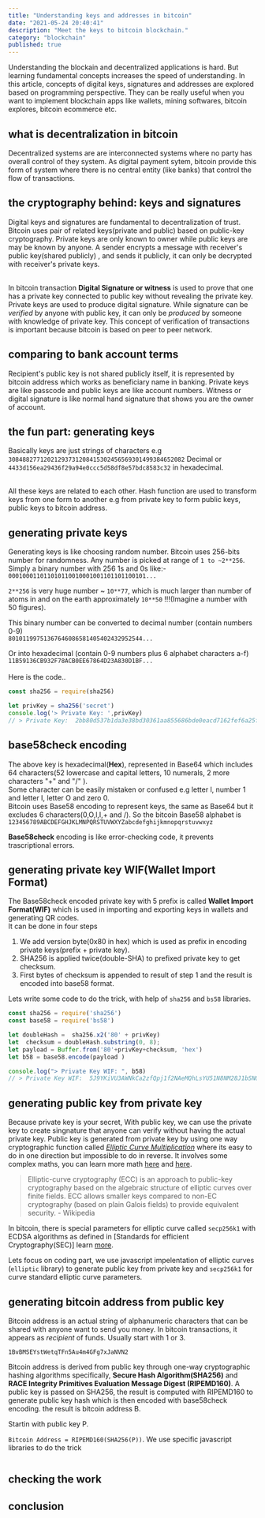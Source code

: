 ```yaml
---
title: "Understanding keys and addresses in bitcoin"  
date: "2021-05-24 20:40:41"
description: "Meet the keys to bitcoin blockchain." 
category: "blockchain"
published: true
---
```

Understanding the blockain and decentralized applications is hard. But learning fundamental concepts increases the speed of understanding. In this article, concepts of digital keys, signatures and addresses are explored based on programming perspective. They can be really useful when you want to implement blockchain apps like wallets, mining softwares, bitcoin explores, bitcoin ecommerce etc. 

## what is decentralization in bitcoin
Decentralized systems are are interconnected systems  where no party has overall control of they system. As digital payment sytem, bitcoin provide this form of system where there is no central entity (like banks) that control the flow of transactions.

## the cryptography behind: keys and signatures
Digital keys and signatures are fundamental to decentralization of trust. Bitcoin uses pair of related keys(private and public) based on public-key cryptography. Private keys are only known to owner while public keys are may be known by anyone. A sender encrypts a message with receiver's public key(shared publicly) , and sends it publicly, it can only be decrypted with receiver's private keys.  
<br/>


In bitcoin transaction **Digital Signature or witness** is used to prove that one has a private key connected to public key without revealing the private key. Private keys are used to produce digital signature. While signature can be *verified* by anyone with public key, it can only be *produced* by someone with knowledge of private key. This concept of verification of transactions is important because bitcoin is based on peer to peer network. 

## comparing to bank account terms
Recipient's public key is not shared publicly itself, it is represented by bitcoin address which works as beneficiary name in banking. Private keys are like passcode and public keys are like account numbers. Witness or digital signature is like normal hand signature that shows you are the owner of account. 

## the fun part: generating keys
Basically keys are just strings of characters e.g `30848827712021293731208415302456569301499384652082` Decimal or     `4433d156ea29436f29a94e0ccc5d58df8e57bdc8583c32` in hexadecimal.    
<br/>

All these keys are related to each other. Hash function are used to transform keys from one form to another e.g from private key to form public keys, public keys to bitcoin address. 
<br/> 

## generating private keys 
Generating keys is like choosing random number. Bitcoin uses 256-bits number for randomness. Any number is picked at range of `1 to ~2**256`. Simply a binary number with 256 1s and 0s like:-  
`000100011011010110010001001101101100101...`  

`2**256` is very huge number ~ `10**77`, which is much larger than  number of atoms in and on the earth approximately `10**50` !!!(Imagine a number with 50 figures).  

This binary number can be converted to decimal number (contain numbers 0-9)    
`80101199751367646086581405402432952544...`  

Or into hexadecimal (contain 0-9 numbers plus 6 alphabet characters a-f)  
`11B59136CB932F78ACB0EE67864D23A830D1BF...`  
<br/>
Here is the code..

```javascript
const sha256 = require(sha256)

let privKey = sha256('secret')
console.log('> Private Key: ',privKey) 
// > Private Key:  2bb80d537b1da3e38bd30361aa855686bde0eacd7162fef6a25fe97bf527a25b
```

## base58check encoding   
The above key is hexadecimal(**Hex**), represented in Base64 which includes 64 characters(52 lowercase and capital letters, 10 numerals, 2 more characters "+" and "/" ).   
Some character can be easily mistaken or confused e.g letter l, number 1 and letter I, letter O and zero 0.   
Bitcoin uses Base58 encoding to represent keys, the same as Base64 but it excludes 6 characters(0,O,l,I,+ and /). So the bitcoin Base58 alphabet is `123456789ABCDEFGHJKLMNPQRSTUVWXYZabcdefghijkmnopqrstuvwxyz`    

**Base58check** encoding is like error-checking code, it prevents trascriptional errors.  

## generating private key WIF(Wallet Import Format)
The Base58check encoded private key with 5 prefix is called **Wallet Import Format(WIF)** which is used in importing and exporting keys in wallets and generating QR codes.   
It can be done in four steps
1. We add version byte(0x80 in hex) which is used as prefix in encoding private keys(prefix + private key).  
2. SHA256 is applied twice(double-SHA) to prefixed private key to get checksum. 
3. First bytes of checksum is appended to result of step 1 and the result is encoded into base58 format. 

Lets write some code to do the trick, with help of `sha256` and `bs58` libraries.  

``` javascript
const sha256 = require('sha256')
const base58 = require('bs58')

let doubleHash =  sha256.x2('80' + privKey)
let  checksum = doubleHash.substring(0, 8);
let payload = Buffer.from('80'+privKey+checksum, 'hex')
let b58 = base58.encode(payload )

console.log("> Private Key WIF: ", b58)
// > Private Key WIF:  5J9YKiVU3AWNkCa2zfQpj1f2NAeMQhLsYU51N8NM28J1bSNQL2S
```  

## generating public key from private key
Because private key is your secret, With public key, we can use the private key to create singnature that anyone can verify without having the actual private key. 
Public key is generated from private key by using one way cryptographic function called [*Elliptic Curve Multiplication*](https://en.wikipedia.org/wiki/Elliptic_curve_point_multiplication) where its easy to do in one direction but impossible to do in reverse. It involves some complex maths, you can learn more math [here](https://fangpenlin.com/posts/2019/10/07/elliptic-curve-cryptography-explained/) and [here](https://en.wikipedia.org/wiki/Elliptic_curve_point_multiplication#:~:text=Elliptic%20curve%20scalar%20multiplication%20is,producing%20a%20one%2Dway%20function.).  

> Elliptic-curve cryptography (ECC) is an approach to public-key cryptography based on the algebraic structure of elliptic curves over finite fields. ECC allows smaller keys compared to non-EC cryptography (based on plain Galois fields) to provide equivalent security. - Wikipedia  

In bitcoin, there is special parameters for elliptic curve called `secp256k1` with ECDSA algorithms as defined in [Standards for efficient Cryptography(SEC)] learn [more](https://en.bitcoin.it/wiki/Secp256k1).  

Lets focus on coding part, we use javascript impelentation of elliptic curves (`elliptic` library) to generate public key from private key and `secp256k1` for curve standard elliptic curve parameters.   



## generating bitcoin address from public key
Bitcoin address is an actual string of alphanumeric characters that can be shared with anyone want to send you money. In bitcoin transactions, it appears as *recipient* of funds. Usually start with 1 or 3.    

`1BvBMSEYstWetqTFn5Au4m4GFg7xJaNVN2`  

Bitcoin address is derived from public key through one-way cryptographic hashing algorithms specifically, **Secure Hash Algorithm(SHA256)** and **RACE Integrity Primitives Evaluation Message Digest (RIPEMD160)**. A public key is passed on SHA256, the result is computed with RIPEMD160  to generate public key hash which is then encoded with base58check encoding. the result is bitcoin address B.

Startin with public key P.

`Bitcoin Address = RIPEMD160(SHA256(P))`. We use specific javascript libraries to do the trick  
```javascript 


```

## checking the work

## conclusion